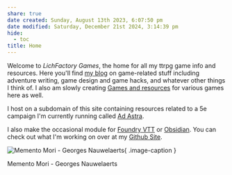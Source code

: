 ```yaml
---
share: true
date created: Sunday, August 13th 2023, 6:07:50 pm
date modified: Saturday, December 21st 2024, 3:14:39 pm
hide:
  - toc
title: Home
---
```


Welcome to *LichFactory Games*, the home for all my ttrpg game info and resources. Here you'll find [my blog](https://lichfactory.com/cryptography/) on game-related stuff including adventure writing, game design and game hacks, and whatever other things I think of. I also am slowly creating [Games and resources](./Games-And-Resources/index.md) for various games here as well. 

I host on a subdomain of this site containing resources related to a 5e campaign I'm currently running called [Ad Astra](https://adastra.lichfactory.com). 

I also make the occasional module for [Foundry VTT](https://foundryvtt.com) or [Obsidian](https://obsidian.md). You can check out what I'm working on over at my [Github Site](https://github.com/LichFactory-Games). 

![Memento Mori - Georges Nauwelaerts](../assets/img/lich-factory-front.jpg){ .image-caption }
<div class="caption">Memento Mori - Georges Nauwelaerts</div>

